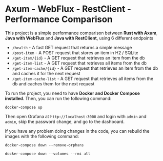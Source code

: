 # Axum - WebFlux - RestClient - Performance Comparison

This project is a simple performance comparison between **Rust with Axum**, **Java with WebFlux** and **Java with RestClient**, using 6 different endpoints

- `/health` - A fast GET request that returns a simple message
- `/post-item` - A POST request that stores an item in H2 / SQLite
- `/get-item/{id}` - A GET request that retrieves an item from the db
- `/get-item-list` - A GET request that retrieves all items from the db
- `/get-item-cache/{id}` - A GET request that retrieves an item from the db and caches it for the next request
- `/get-item-cache-list` - A GET request that retrieves all items from the db and caches them for the next request

To run the project, you need to have **Docker and Docker Compose installed**. Then, you can run the following command:

`docker-compose up`

Then open Grafana at `http://localhost:3000` and login with `admin` and `admin`, skip the password change, and go to the dashboard.

If you have any problem doing changes in the code, you can rebuild the images with the following command:

`docker-compose down --remove-orphans`

`docker-compose down --volumes --rmi all`